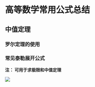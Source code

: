 # 高等数学常用公式总结

## 中值定理

### 罗尔定理的使用

### 常见泰勒展开公式

**注： 可用于求极限和中值定理**

![](http://latex.codecogs.com/gif.latex?e^x=1+x+\frac{1}{2!}x^2+...+\frac{1}{n!}x^n+o(x^n))



